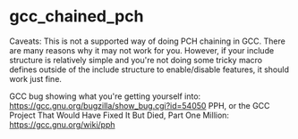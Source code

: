 # gcc_chained_pch

Caveats: This is not a supported way of doing PCH chaining in GCC. There
are many reasons why it may not work for you. However, if your include
structure is relatively simple and you're not doing some tricky macro
defines outside of the include structure to enable/disable features, it
should work just fine.

GCC bug showing what you're getting yourself into:
  https://gcc.gnu.org/bugzilla/show_bug.cgi?id=54050
PPH, or the GCC Project That Would Have Fixed It But Died, Part One Million:
  https://gcc.gnu.org/wiki/pph
